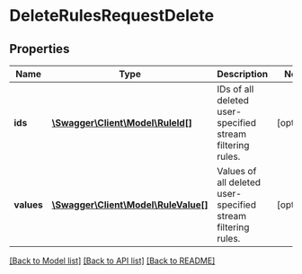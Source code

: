 # DeleteRulesRequestDelete

## Properties
Name | Type | Description | Notes
------------ | ------------- | ------------- | -------------
**ids** | [**\Swagger\Client\Model\RuleId[]**](RuleId.md) | IDs of all deleted user-specified stream filtering rules. | [optional] 
**values** | [**\Swagger\Client\Model\RuleValue[]**](RuleValue.md) | Values of all deleted user-specified stream filtering rules. | [optional] 

[[Back to Model list]](../../README.md#documentation-for-models) [[Back to API list]](../../README.md#documentation-for-api-endpoints) [[Back to README]](../../README.md)

